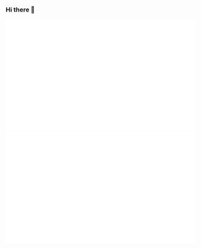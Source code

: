 ### Hi there 👋

![](https://raw.githubusercontent.com/SpiredFormula/github-stats/master/generated/overview.svg#gh-dark-mode-only)
![](https://raw.githubusercontent.com/SpiredFormula/github-stats/master/generated/languages.svg#gh-dark-mode-only)
